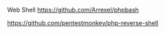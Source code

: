   
  Web Shell
  https://github.com/Arrexel/phpbash


https://github.com/pentestmonkey/php-reverse-shell
